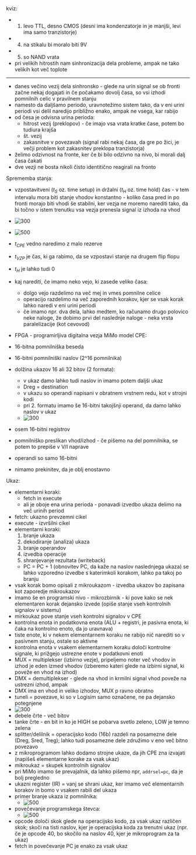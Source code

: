 kviz:
- 1. levo TTL, desno CMOS (desni ima kondenzatorje in je manjši, levi ima samo tranzistorje)
- 4. na stikalu bi moralo biti 9V
- 5. so NAND vrata
- pri velikih hitrostih nam sinhronizacija dela probleme, ampak ne tako velikih kot več toplote

---

- danes večino vezij dela sinhronsko - glede na urin signal se ob fronti začne nekaj dogajati in če počakamo dovolj časa, so vsi izhodi pomnilnih celic v pravilnem stanju
- namesto da daljšamo periodo, uravnotežimo sistem tako, da v eni urini periodi vsi delil naredijo približno enako, ampak ne vsega, kar rabijo
- od česa je odvisna urina perioda:
	- hitrost vezij (preklopov) - če imajo vsa vrata kratke čase, potem bo tudiura krajša
	- št. vezij
	- zakasnitve v povezavah (signal rabi nekaj časa, da gre po žici, je večji problem kot zakasnitev preklopa tranzistorja)
- želimo odzivnost na fronte, ker če bi bilo odzivno na nivo, bi morali dalj časa čakati
- dve vezji ne bosta nikoli čisto identitično reagirali na fronto

Sprememba stanja:
- vzpostavitveni ($t_S$ oz. time setup) in držalni ($t_H$ oz. time hold) čas - v tem intervalu mora biti stanje vhodov konstantno - koliko časa pred in po fronti morajo biti vhodi še stabilni, ker vezja ne moremo narediti tako, da bi točno v istem trenutku vsa vezja prenesla signal iz izhoda na vhod
- ![300](../../Images2/Pasted%20image%2020241105112835.png)
- ![500](../../Images2/Pasted%20image%2020241105113216.png)
- $t_{CPE}$ vedno naredimo z malo rezerve
- $t_{VZP}$ je čas, ki ga rabimo, da se vzpostavi stanje na drugem flip flopu
- $t_H$ je lahko tudi 0

- kaj narediti, če imamo neko vejo, ki zasede veliko časa:
	- dolgo vejo razdelimo na več mej in vmes pomnilne celice
	- operacijo razdelimo na več zaporednih korakov, kjer se vsak korak lahko naredi v eni urini periodi
	- če imamo npr. dva dela, lahko medtem, ko računamo drugo polovico neke naloge, že dobimo prvi del naslednje naloge - neka vrsta paralelizacije (kot cevovod)

- FPGA - programirljiva digitalna vezja
MiMo model CPE:
- 16-bitna pomnilniška beseda
- 16-bitni pomnilniški naslov (2^16 pomnilnika)
- dolžina ukazov 16 ali 32 bitov (2 formata):
	- v ukaz damo lahko tudi naslov in imamo potem daljši ukaz
	- Dreg = destination
	- v ukazu so operandi napisani v obratnem vrstnem redu, kot v strojni kodi
	- pri 2. formatu imamo še 16-bitni takojšnji operand, da damo lahko naslov v ukaz
	- ![300](../../Images2/Pasted%20image%2020241105115947.png)
- osem 16-bitni registrov
- pomnilniško preslikan vhod/izhod - če pišemo na del pomnilnika, se potem to prepiše v V/I naprave
- operandi so samo 16-bitni
- nimamo prekinitev, da je oblj enostavno

Ukaz:
- elementarni koraki:
	- fetch in execute
	- ali je oboje ena urina perioda - ponavadi izvedbo ukaza delimo na več urinih period
- fetch: ukazno prevzemni cikel
- execute - izvršilni cikel
- elementarni koraki:
	1. branje ukaza
	2. dekodiranje (analiza) ukaza
	3. branje operandov
	4. izvedba operacije
	5. shranjevanje rezultata (writeback)
	- PC = PC + 1 (obnovitev PC, da kaže na naslov naslednjega ukaza) se lahko vzporedno izvedbe s katerimkoli korakom, lahko pa takoj po branju
- vsak korak bomo opisali z mikroukazom - izvedba ukazov bo zapisana kot zaporedje mikroukazov
- imamo še en programski nivo - mikrozbirnik - ki pove kako se nek elementaren korak dejansko izvede (opiše stanje vseh kontrolnih signalov v sistemu)
- mirkoukaz pove stanje vseh kontrolni signalov v CPE
- kontrolna enota in podatkovna enota (ALU + registri, je pasivna enota, ki čaka na kontrolno enoto, da jo uravnava)
- tiste enote, ki v nekem elementarnem koraku ne rabijo nič narediti so v pasivnem stanju, ostale so aktivne
- kontrolna enota v vsakem elementarnem koraku določi kontrolne signale, ki prižgejo ustrezne enote v podatkovni enoti
- MUX = multiplekser (izbirno vezje), pripeljemo noter več vhodov in izhod je eden izmed vhodov (izberemo kateri glede na izbirni signal, ki poveže en vhod na izhod)
- DMX = demultiplekser - glede na vhod in krmilni signal vhod poveže na ustrezni izhod, ampak
- DMX ima en vhod in veliko izhodov, MUX p ravno obratno
- tuneli = povezave, ki so v Logisim samo označene, ne pa dejansko potegnjene
- ![300](../../Images2/Pasted%20image%2020241105123137.png)
- debele črte - več bitov
- tanke črte - en bit in ko je HIGH se pobarva svetlo zeleno, LOW je temno zelena
- splitter/delilnik = operacijsko kodo (16b) razdeli na posamezne dele (Dreg, Sred, Treg); lahko tudi posamezne dele združimo v eno več bitno povezavo
- z mikroprogramom lahko dodamo strojne ukaze, da jih CPE zna izvajati (napišeš elementarne korake za vsak ukaz)
- mikroukaz = skupek kontrolnih signalov
- pri MiMo imamo še prevajalnik, da lahko pišemo npr, `addrsel=pc`, da je bolj pregledno
- ukazni register (IR) = vanj se shrani ukaz, ker imamo več elementarnih korakov in bomo v vsakem rabili del ukaza
- primer branje ukaza iz pomnilnika:
	- ![500](../../Images2/Pasted%20image%2020241105124119.png)
- povečevanje programskega števca:
	- ![500](../../Images2/Pasted%20image%2020241105124427.png)
- opcode določi skok glede na operacijsko kodo, za vsak ukaz različen skok; skoči na tisti naslov, kjer je operacijska koda za trenutni ukaz (npr. če je opcode 40, bo skočilo na naslov 40, kjer je mikroprogram za ta ukaz)
- fetch in povečevanje PC  je enako za vsak ukaz